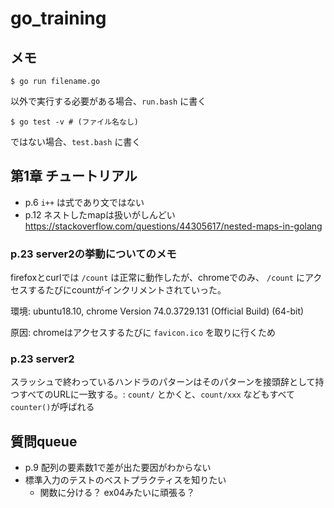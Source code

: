 # go_training

## メモ

```
$ go run filename.go
```
以外で実行する必要がある場合、`run.bash` に書く

```
$ go test -v # (ファイル名なし)
```
ではない場合、`test.bash` に書く

## 第1章 チュートリアル

* p.6 `i++` は式であり文ではない
* p.12 ネストしたmapは扱いがしんどい https://stackoverflow.com/questions/44305617/nested-maps-in-golang

### p.23 server2の挙動についてのメモ

firefoxとcurlでは `/count` は正常に動作したが、chromeでのみ、 `/count` にアクセスするたびにcountがインクリメントされていった。

環境: ubuntu18.10, chrome Version 74.0.3729.131 (Official Build) (64-bit)

原因: chromeはアクセスするたびに `favicon.ico` を取りに行くため

### p.23 server2

スラッシュで終わっているハンドラのパターンはそのパターンを接頭辞として持つすべてのURLに一致する。: `count/` とかくと、`count/xxx` などもすべて `counter()`が呼ばれる


## 質問queue

* p.9 配列の要素数1で差が出た要因がわからない
* 標準入力のテストのベストプラクティスを知りたい
	* 関数に分ける？ ex04みたいに頑張る？
